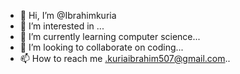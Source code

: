 - 👋 Hi, I’m @Ibrahimkuria
- 👀 I’m interested in ...
- 🌱 I’m currently learning computer science...
- 💞️ I’m looking to collaborate on coding...
- 📫 How to reach me .kuriaibrahim507@gmail.com..

<!---
Ibrahimkuria/Ibrahimkuria is a ✨ special ✨ repository because its `README.md` (this file) appears on your GitHub profile.
You can click the Preview link to take a look at your changes.
--->
